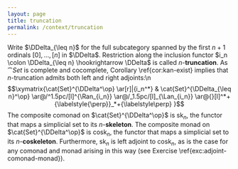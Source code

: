 ```yaml
---
layout: page
title: truncation
permalink: /context/truncation
---
```

Write $\DDelta_{\leq n}$ for the full subcategory spanned by the first $n+1$ ordinals $[0],\ldots, [n]$ in $\DDelta$. Restriction along the inclusion functor $i_n \colon \DDelta_{\leq n} \hookrightarrow \DDelta$ is called $n$-**truncation**. As $\cat{Set}$ is complete and cocomplete, Corollary \ref{cor:kan-exist} implies that $n$-truncation admits both left and right adjoints:\n $$\xymatrix{\cat{Set}^{\DDelta^\op}  \ar[r]|{i_n^*} & \cat{Set}^{\DDelta_{\leq n}^\op} \ar@/^1.5pc/[l]^{\Ran_{i_n}} \ar@/_1.5pc/[l]_{\Lan_{i_n}} \ar@{}[l]^*+{\labelstyle{\perp}}_*+{\labelstyle\perp} }$$ The composite comonad on $\cat{Set}^{\DDelta^\op}$ is sk$_n$, the functor that maps a simplicial set to its $n$-**skeleton**. The composite monad on $\cat{Set}^{\DDelta^\op}$ is cosk$_n$, the functor that maps a simplicial set to its $n$-**coskeleton**. Furthermore, sk$_n$ is left adjoint to cosk$_n$, as is the case for any comonad and monad arising in this way (see Exercise \ref{exc:adjoint-comonad-monad}).
